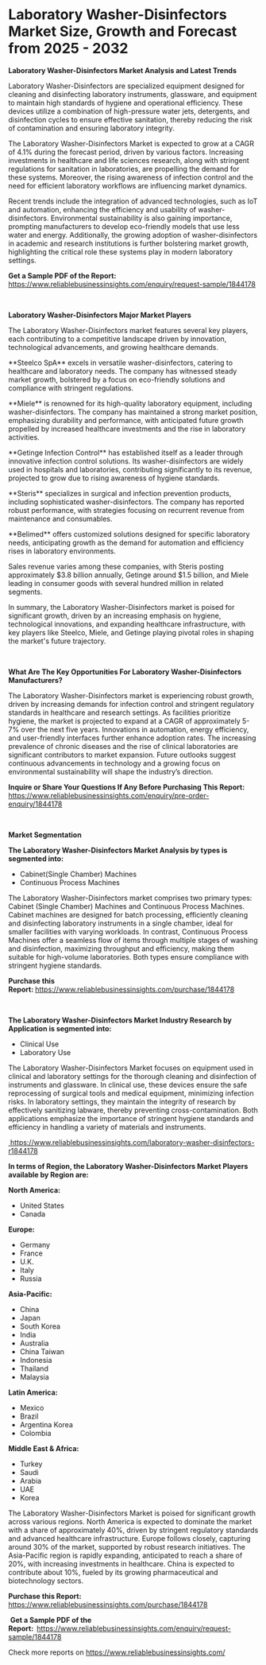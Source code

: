 <p><h1>Laboratory Washer-Disinfectors Market Size, Growth and Forecast from 2025 - 2032</h1></p><p><strong>Laboratory Washer-Disinfectors Market Analysis and Latest Trends</strong></p>
<p><p>Laboratory Washer-Disinfectors are specialized equipment designed for cleaning and disinfecting laboratory instruments, glassware, and equipment to maintain high standards of hygiene and operational efficiency. These devices utilize a combination of high-pressure water jets, detergents, and disinfection cycles to ensure effective sanitation, thereby reducing the risk of contamination and ensuring laboratory integrity.</p><p>The Laboratory Washer-Disinfectors Market is expected to grow at a CAGR of 4.1% during the forecast period, driven by various factors. Increasing investments in healthcare and life sciences research, along with stringent regulations for sanitation in laboratories, are propelling the demand for these systems. Moreover, the rising awareness of infection control and the need for efficient laboratory workflows are influencing market dynamics.</p><p>Recent trends include the integration of advanced technologies, such as IoT and automation, enhancing the efficiency and usability of washer-disinfectors. Environmental sustainability is also gaining importance, prompting manufacturers to develop eco-friendly models that use less water and energy. Additionally, the growing adoption of washer-disinfectors in academic and research institutions is further bolstering market growth, highlighting the critical role these systems play in modern laboratory settings.</p></p>
<p><strong>Get a Sample PDF of the Report:&nbsp;</strong> <a href="https://www.reliablebusinessinsights.com/enquiry/request-sample/1844178?utm_campaign=3111&utm_medium=2&utm_source=Github&utm_content=ia&utm_term=05032025&utm_id=laboratory-washer-disinfectors">https://www.reliablebusinessinsights.com/enquiry/request-sample/1844178</a></p>
<p>&nbsp;</p>
<p><strong>Laboratory Washer-Disinfectors Major Market Players</strong></p>
<p><p>The Laboratory Washer-Disinfectors market features several key players, each contributing to a competitive landscape driven by innovation, technological advancements, and growing healthcare demands.</p><p>**Steelco SpA** excels in versatile washer-disinfectors, catering to healthcare and laboratory needs. The company has witnessed steady market growth, bolstered by a focus on eco-friendly solutions and compliance with stringent regulations.</p><p>**Miele** is renowned for its high-quality laboratory equipment, including washer-disinfectors. The company has maintained a strong market position, emphasizing durability and performance, with anticipated future growth propelled by increased healthcare investments and the rise in laboratory activities.</p><p>**Getinge Infection Control** has established itself as a leader through innovative infection control solutions. Its washer-disinfectors are widely used in hospitals and laboratories, contributing significantly to its revenue, projected to grow due to rising awareness of hygiene standards.</p><p>**Steris** specializes in surgical and infection prevention products, including sophisticated washer-disinfectors. The company has reported robust performance, with strategies focusing on recurrent revenue from maintenance and consumables.</p><p>**Belimed** offers customized solutions designed for specific laboratory needs, anticipating growth as the demand for automation and efficiency rises in laboratory environments.</p><p>Sales revenue varies among these companies, with Steris posting approximately $3.8 billion annually, Getinge around $1.5 billion, and Miele leading in consumer goods with several hundred million in related segments.</p><p>In summary, the Laboratory Washer-Disinfectors market is poised for significant growth, driven by an increasing emphasis on hygiene, technological innovations, and expanding healthcare infrastructure, with key players like Steelco, Miele, and Getinge playing pivotal roles in shaping the market's future trajectory.</p></p>
<p>&nbsp;</p>
<p><strong>What Are The Key Opportunities For Laboratory Washer-Disinfectors Manufacturers?</strong></p>
<p><p>The Laboratory Washer-Disinfectors market is experiencing robust growth, driven by increasing demands for infection control and stringent regulatory standards in healthcare and research settings. As facilities prioritize hygiene, the market is projected to expand at a CAGR of approximately 5-7% over the next five years. Innovations in automation, energy efficiency, and user-friendly interfaces further enhance adoption rates. The increasing prevalence of chronic diseases and the rise of clinical laboratories are significant contributors to market expansion. Future outlooks suggest continuous advancements in technology and a growing focus on environmental sustainability will shape the industry’s direction.</p></p>
<p><strong>Inquire or Share Your Questions If Any Before Purchasing This Report:</strong> <a href="https://www.reliablebusinessinsights.com/enquiry/pre-order-enquiry/1844178?utm_campaign=3111&utm_medium=2&utm_source=Github&utm_content=ia&utm_term=05032025&utm_id=laboratory-washer-disinfectors">https://www.reliablebusinessinsights.com/enquiry/pre-order-enquiry/1844178</a></p>
<p>&nbsp;</p>
<p><strong>Market Segmentation</strong></p>
<p><strong>The Laboratory Washer-Disinfectors Market Analysis by types is segmented into:</strong></p>
<p><ul><li>Cabinet(Single Chamber) Machines</li><li>Continuous Process Machines</li></ul></p>
<p><p>The Laboratory Washer-Disinfectors market comprises two primary types: Cabinet (Single Chamber) Machines and Continuous Process Machines. Cabinet machines are designed for batch processing, efficiently cleaning and disinfecting laboratory instruments in a single chamber, ideal for smaller facilities with varying workloads. In contrast, Continuous Process Machines offer a seamless flow of items through multiple stages of washing and disinfection, maximizing throughput and efficiency, making them suitable for high-volume laboratories. Both types ensure compliance with stringent hygiene standards.</p></p>
<p><strong>Purchase this Report:&nbsp;</strong><a href="https://www.reliablebusinessinsights.com/purchase/1844178?utm_campaign=3111&utm_medium=2&utm_source=Github&utm_content=ia&utm_term=05032025&utm_id=laboratory-washer-disinfectors">https://www.reliablebusinessinsights.com/purchase/1844178</a></p>
<p>&nbsp;</p>
<p><strong>The Laboratory Washer-Disinfectors Market Industry Research by Application is segmented into:</strong></p>
<p><ul><li>Clinical Use</li><li>Laboratory Use</li></ul></p>
<p><p>The Laboratory Washer-Disinfectors Market focuses on equipment used in clinical and laboratory settings for the thorough cleaning and disinfection of instruments and glassware. In clinical use, these devices ensure the safe reprocessing of surgical tools and medical equipment, minimizing infection risks. In laboratory settings, they maintain the integrity of research by effectively sanitizing labware, thereby preventing cross-contamination. Both applications emphasize the importance of stringent hygiene standards and efficiency in handling a variety of materials and instruments.</p></p>
<p><a href="https://www.reliablebusinessinsights.com/laboratory-washer-disinfectors-r1844178?utm_campaign=3111&utm_medium=2&utm_source=Github&utm_content=ia&utm_term=05032025&utm_id=laboratory-washer-disinfectors">&nbsp;https://www.reliablebusinessinsights.com/laboratory-washer-disinfectors-r1844178</a></p>
<p><strong>In terms of Region, the Laboratory Washer-Disinfectors Market Players available by Region are:</strong></p>
<p>
    <p> <strong> North America: </strong>
        <ul>
            <li>United States</li>
            <li>Canada</li>
        </ul>
        </p> 
    <p> <strong> Europe: </strong>
        <ul>
            <li>Germany</li>
            <li>France</li>
            <li>U.K.</li>
            <li>Italy</li>
            <li>Russia</li>
        </ul>
        </p> 
    <p> <strong> Asia-Pacific: </strong>
        <ul>
            <li>China</li>
            <li>Japan</li>
            <li>South Korea</li>
            <li>India</li>
            <li>Australia</li>
            <li>China Taiwan</li>
            <li>Indonesia</li>
            <li>Thailand</li>
            <li>Malaysia</li>
        </ul>
        </p> 
    <p> <strong> Latin America: </strong>
        <ul>
            <li>Mexico</li>
            <li>Brazil</li>
            <li>Argentina Korea</li>
            <li>Colombia</li>
        </ul>
        </p> 
    <p> <strong> Middle East & Africa: </strong>
        <ul>
            <li>Turkey</li>
            <li>Saudi</li>
            <li>Arabia</li>
            <li>UAE</li>
            <li>Korea</li>
        </ul>
    </p>
    </p>
<p><p>The Laboratory Washer-Disinfectors Market is poised for significant growth across various regions. North America is expected to dominate the market with a share of approximately 40%, driven by stringent regulatory standards and advanced healthcare infrastructure. Europe follows closely, capturing around 30% of the market, supported by robust research initiatives. The Asia-Pacific region is rapidly expanding, anticipated to reach a share of 20%, with increasing investments in healthcare. China is expected to contribute about 10%, fueled by its growing pharmaceutical and biotechnology sectors.</p></p>
<p><strong>Purchase this Report: </strong><a href="https://www.reliablebusinessinsights.com/purchase/1844178?utm_campaign=3111&utm_medium=2&utm_source=Github&utm_content=ia&utm_term=05032025&utm_id=laboratory-washer-disinfectors">https://www.reliablebusinessinsights.com/purchase/1844178</a></p>
<p>&nbsp;<strong>Get a Sample PDF of the Report:&nbsp;&nbsp;</strong><a href="https://www.reliablebusinessinsights.com/enquiry/request-sample/1844178?utm_campaign=3111&utm_medium=2&utm_source=Github&utm_content=ia&utm_term=05032025&utm_id=laboratory-washer-disinfectors">https://www.reliablebusinessinsights.com/enquiry/request-sample/1844178</a></p>
<p><strong></strong></p>
<p>Check more reports on <a href="https://www.reliablebusinessinsights.com/?utm_campaign=3111&utm_medium=2&utm_source=Github&utm_content=ia&utm_term=05032025&utm_id=laboratory-washer-disinfectors">https://www.reliablebusinessinsights.com/</a></p>